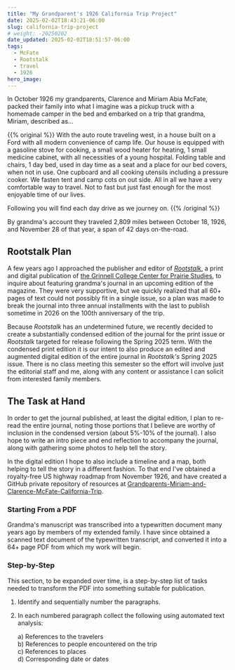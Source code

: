```yaml
---
title: "My Grandparent's 1926 California Trip Project"
date: 2025-02-02T18:43:21-06:00
slug: california-trip-project
# weight: -20250202
date_updated: 2025-02-02T18:51:57-06:00
tags: 
  - McFate
  - Rootstalk
  - travel
  - 1926
hero_image: 
---
```

In October 1926 my grandparents, Clarence and Miriam Abia McFate, packed their family into what I imagine was a pickup truck with a homemade camper in the bed and embarked on a trip that grandma, Miriam, described as...  

{{% original %}}
With the auto route traveling west, in a house built on a Ford with all modern convenience of camp life.  Our house is equipped with a gasoline stove for cooking, a small wood heater for heating, 1 small medicine cabinet, with all necessities of a young hospital.  Folding table and chairs, 1 day bed, used in day time as a seat and a place for our bed covers, when not in use. One cupboard and all cooking utensils including a pressure cooker.  We fasten tent and camp cots on out side.  All in all we have a very comfortable way to travel.  Not to  fast but just fast enough for the most enjoyable time of our lives.  

Following you will find each day drive as we journey on.
{{% /original %}}


By grandma's account they traveled 2,809 miles between October 18, 1926, and November 28 of that year, a span of 42 days on-the-road.  

## Rootstalk Plan

A few years ago I approached the publisher and editor of [_Rootstalk_,](https://rootstalk.grinnell.edu) a print and digital publication of [the Grinnell College Center for Prairie Studies](https://www.grinnell.edu/academics/centers-programs/prairie-studies), to inquire about featuring grandma's journal in an upcoming edition of the magazine.  They were very supportive, but we quickly realized that all 60+ pages of text could not possibly fit in a single issue, so a plan was made to break the journal into three annual installments with the last to publish sometime in 2026 on the 100th anniversary of the trip.  

Because _Rootstalk_ has an undetermined future, we recently decided to create a substantially condensed edition of the journal for the print issue or _Rootstalk_ targeted for release following the Spring 2025 term.  With the condensed print edition it is our intent to also produce an edited and augmented digital edition of the entire journal in _Rootstalk's_ Spring 2025 issue.  There is no class meeting this semester so the effort will involve just the editorial staff and me, along with any content or assistance I can solicit from interested family members. 

## The Task at Hand

In order to get the journal published, at least the digital edition, I plan to re-read the entire journal, noting those portions that I believe are worthy of inclusion in the condensed version (about 5%-10% of the journal).  I also hope to write an intro piece and end reflection to accompany the journal, along with gathering some photos to help tell the story.  

In the digital edition I hope to also include a timeline and a map, both helping to tell the story in a different fashion.  To that end I've obtained a royalty-free US highway roadmap from November 1926, and have created a GitHub private repository of resources at [Grandparents-Miriam-and-Clarence-McFate-California-Trip](https://github.com/SummittDweller/Grandparents-Miriam-and-Clarence-McFate-California-Trip).

### Starting From a PDF

Grandma's manuscript was transcribed into a typewritten document many years ago by members of my extended family.  I have since obtained a scanned text document of the typewritten transcript, and converted it into a 64+ page PDF from which my work will begin.

### Step-by-Step

This section, to be expanded over time, is a step-by-step list of tasks needed to transform the PDF into something suitable for publication.

1) Identify and sequentially number the paragraphs.

2) In each numbered paragraph collect the following using automated text analysis:
  
    a) References to the travelers  
    b) References to people encountered on the trip  
    c) References to places   
    d) Corresponding date or dates  



